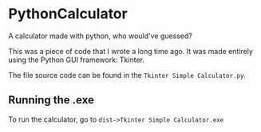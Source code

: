 # PythonCalculator
A calculator made with python, who would've guessed?

This was a piece of code that I wrote a long time ago. It was made entirely using the Python GUI framework: Tkinter.

The file source code can be found in the ```Tkinter Simple Calculator.py```. 

## Running the .exe
To run the calculator, go to ```dist->Tkinter Simple Calculator.exe```
